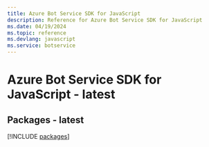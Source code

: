 ```yaml
---
title: Azure Bot Service SDK for JavaScript
description: Reference for Azure Bot Service SDK for JavaScript
ms.date: 04/19/2024
ms.topic: reference
ms.devlang: javascript
ms.service: botservice
---
```

# Azure Bot Service SDK for JavaScript - latest
## Packages - latest
[!INCLUDE [packages](bot-service-index.md)]